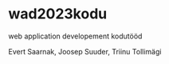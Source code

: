 # wad2023kodu
web application developement kodutööd

Evert Saarnak, Joosep Suuder, Triinu Tollimägi
